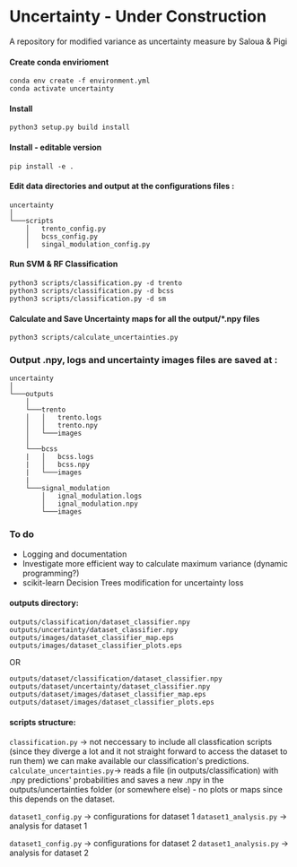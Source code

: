 # Uncertainty - Under Construction
A repository for modified variance as uncertainty measure
by Saloua & Pigi

#### Create conda envirioment
```
conda env create -f environment.yml
conda activate uncertainty
```

#### Install
```
python3 setup.py build install
```
#### Install - editable version
```
pip install -e .
```

#### Edit data directories and output at the configurations files :

```
uncertainty
│   
└───scripts
    │   trento_config.py
    │   bcss_config.py
    │   singal_modulation_config.py

```



#### Run SVM & RF Classification
```
python3 scripts/classification.py -d trento
python3 scripts/classification.py -d bcss
python3 scripts/classification.py -d sm
```

#### Calculate and Save Uncertainty maps for all the output/*.npy files
```
python3 scripts/calculate_uncertainties.py
```

### Output .npy, logs and uncertainty images files are saved at :

```
uncertainty
│   
└───outputs
    │   
    └───trento
    │   │   trento.logs
    │   │   trento.npy
    │   └───images
    │   
    └───bcss
    |   │   bcss.logs
    |   │   bcss.npy
    |   └───images
    |
    └───signal_modulation
        │   ignal_modulation.logs
        │   ignal_modulation.npy
        └───images
```

### To do
 - Logging and documentation
 - Investigate more efficient way to calculate maximum variance (dynamic programming?)
 - scikit-learn  Decision Trees modification for uncertainty loss

#### outputs directory:
```
outputs/classification/dataset_classifier.npy
outputs/uncertainty/dataset_classifier.npy
outputs/images/dataset_classifier_map.eps
outputs/images/dataset_classifier_plots.eps
```
 OR
```
outputs/dataset/classification/dataset_classifier.npy
outputs/dataset/uncertainty/dataset_classifier.npy
outputs/dataset/images/dataset_classifier_map.eps
outputs/dataset/images/dataset_classifier_plots.eps
```
#### scripts structure:
``` classification.py ``` -> not neccessary to include all classfication scripts (since they diverge a lot and it not straight forward to access the dataset to run them) we can make available our classification's predictions.
``` calculate_uncertainties.py ```-> reads a file (in outputs/classification) with .npy predictions' probabilities and saves a new .npy in the outputs/uncertainties folder (or somewhere else) - no plots or maps since this depends on the dataset.

``` dataset1_config.py ``` -> configurations for dataset 1
``` dataset1_analysis.py ``` -> analysis for dataset 1

``` dataset1_config.py ``` -> configurations for dataset 2
``` dataset1_analysis.py ``` -> analysis for dataset 2




